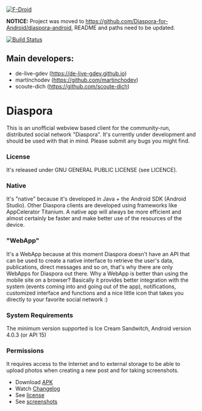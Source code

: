 [![F-Droid](https://f-droid.org/wiki/images/0/06/F-Droid-button_get-it-on.png)](https://f-droid.org/repository/browse/?fdfilter=diaspora&fdid=de.baumann.diaspora)

**NOTICE:** Project was moved to  <https://github.com/Diaspora-for-Android/diaspora-android>, README and paths need to be updated.

[![Build Status](https://travis-ci.org/Diaspora-for-Android/diaspora-android.svg?branch=master)](https://travis-ci.org/Diaspora-for-Android/diaspora-android)

## Main developers:

- de-live-gdev (<https://de-live-gdev.github.io>)
- martinchodev (<https://github.com/martinchodev>)
- scoute-dich (<https://github.com/scoute-dich>)

# Diaspora

This is an unofficial webview based client for the community-run, distributed social network "Diaspora". It's currently under development and should be used with that in mind. Please submit any bugs you might find.

### License
It's released under GNU GENERAL PUBLIC LICENSE (see LICENCE).

### Native
It's "native" because it's developed in Java + the Android SDK (Android Studio). Other Diaspora clients are developed using frameworks like AppCelerator Titanium. A native app will always be more efficient and almost certainly be faster and make better use of the resources of the device.

### "WebApp"
It's a WebApp because at this moment Diaspora doesn't have an API that can be used to create a native interface to retrieve the user's data, publications, direct messages and so on, that's why there are only WebApps for Diaspora out there.
Why a WebApp is better than using the mobile site on a browser? Basically it provides better integration with the system (events coming into and going out of the app), notifications, customized interface and functions and a nice little icon that takes you directly to your favorite social network :)

### System Requirements
The minimum version supported is Ice Cream Sandwitch, Android version 4.0.3 (or API 15)

### Permissions
It requires access to the Internet and to external storage to be able to upload photos when creating a new post and for taking screenshots.

- Download [APK](https://github.com/scoute-dich/Diaspora/releases)
- Watch [Changelog](https://github.com/scoute-dich/Diaspora/blob/master/CHANGELOG.md)
- See [license](https://github.com/scoute-dich/Diaspora/blob/master/LICENSE.md)
- See [screenshots](https://github.com/scoute-dich/Diaspora/blob/master/SCREENSHOTS.md)
